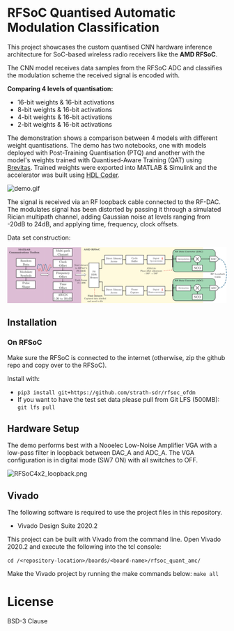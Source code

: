# RFSoC Quantised Automatic Modulation Classification
This project showcases the custom quantised CNN hardware inference architecture for SoC-based wireless radio receivers like the **AMD RFSoC**.

The CNN model receives data samples from the RFSoC ADC and classifies the modulation scheme the received signal is encoded with.

**Comparing 4 levels of quantisation:**
- 16-bit weights & 16-bit activations
- 8-bit weights & 16-bit activations
- 4-bit weights & 16-bit activations
- 2-bit weights & 16-bit activations

The demonstration shows a comparison between 4 models with different weight quantisations. The demo has two notebooks, one with models deployed with Post-Training Quantisation (PTQ) and another with the model's weights trained with Quantised-Aware Training (QAT) using [Brevitas](https://github.com/Xilinx/brevitas). Trained weights were exported into MATLAB & Simulink and the accelerator was built using [HDL Coder](https://uk.mathworks.com/products/hdl-coder.html).

![demo.gif](images/demo.gif)

The signal is received via an RF loopback cable connected to the RF-DAC. The modulates signal has been distorted by passing it through a simulated Rician multipath channel, adding Gaussian noise at levels ranging from -20dB to 24dB, and applying time, frequency, clock offsets.

Data set construction:

![dataset_generation.png](images/dataset_generation.png)

## Installation
### On RFSoC
Make sure the RFSoC is connected to the internet (otherwise, zip the github repo and copy over to the RFSoC).

Install with:
- `pip3 install git+https://github.com/strath-sdr/rfsoc_ofdm`
- If you want to have the test set data please pull from Git LFS (500MB): `git lfs pull`


## Hardware Setup
The demo performs best with a Nooelec Low-Noise Amplifier VGA with a low-pass filter in loopback between DAC_A and ADC_A. The VGA configuration is in digital mode (SW7 ON) with all switches to OFF.

![RFSoC4x2_loopback.png](images/RFSoC4x2_loopback.png)


## Vivado
The following software is required to use the project files in this repository.
- Vivado Design Suite 2020.2

This project can be built with Vivado from the command line. Open Vivado 2020.2 and execute the following into the tcl console:

`cd /<repository-location>/boards/<board-name>/rfsoc_quant_amc/`

Make the Vivado project by running the make commands below:
`make all`

# License
BSD-3 Clause